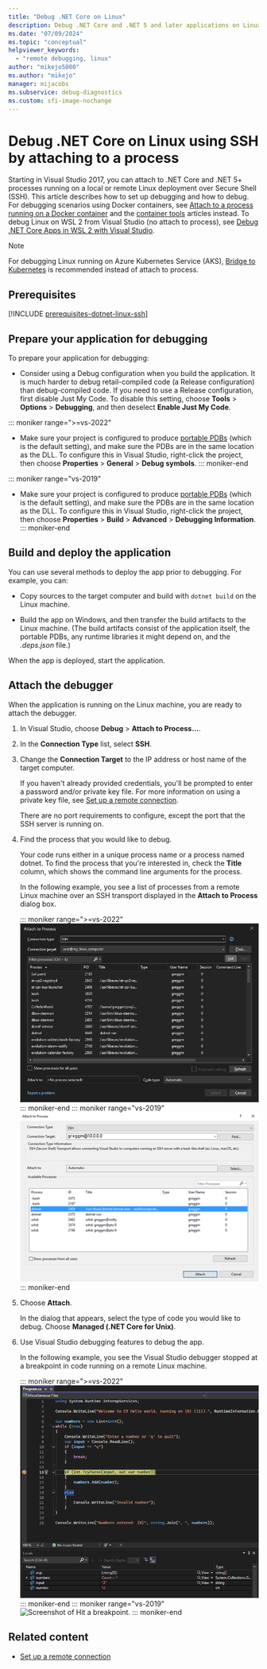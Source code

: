 ```yaml
---
title: "Debug .NET Core on Linux"
description: Debug .NET Core and .NET 5 and later applications on Linux with Secure Shell (SSH), attach to a process, build and deploy the app, and attach the debugger.
ms.date: "07/09/2024"
ms.topic: "conceptual"
helpviewer_keywords:
  - "remote debugging, linux"
author: "mikejo5000"
ms.author: "mikejo"
manager: mijacobs
ms.subservice: debug-diagnostics
ms.custom: sfi-image-nochange
---
```

# Debug .NET Core on Linux using SSH by attaching to a process

Starting in Visual Studio 2017, you can attach to .NET Core and .NET 5+ processes running on a local or remote Linux deployment over Secure Shell (SSH). This article describes how to set up debugging and how to debug. For debugging scenarios using Docker containers, see [Attach to a process running on a Docker container](../debugger/attach-to-process-running-in-docker-container.md) and the [container tools](../containers/edit-and-refresh.md) articles instead. To debug Linux on WSL 2 from Visual Studio (no attach to process), see [Debug .NET Core Apps in WSL 2 with Visual Studio](../debugger/debug-dotnet-core-in-wsl-2.md).

> [!NOTE]
> For debugging Linux running on Azure Kubernetes Service (AKS), [Bridge to Kubernetes](/visualstudio/bridge/overview-bridge-to-kubernetes) is recommended instead of attach to process.

## Prerequisites

[!INCLUDE [prerequisites-dotnet-linux-ssh](../debugger/includes/prerequisites-dotnet-linux-ssh.md)]

## Prepare your application for debugging

To prepare your application for debugging:

- Consider using a Debug configuration when you build the application. It is much harder to debug retail-compiled code (a Release configuration) than debug-compiled code. If you need to use a Release configuration, first disable Just My Code. To disable this setting, choose **Tools** > **Options** > **Debugging**, and then deselect **Enable Just My Code**.

::: moniker range=">=vs-2022"
- Make sure your project is configured to produce [portable PDBs](https://github.com/OmniSharp/omnisharp-vscode/wiki/Portable-PDBs) (which is the default setting), and make sure the PDBs are in the same location as the DLL. To configure this in Visual Studio, right-click the project, then choose **Properties** > **General** > **Debug symbols**.
::: moniker-end

::: moniker range="vs-2019"
- Make sure your project is configured to produce [portable PDBs](https://github.com/OmniSharp/omnisharp-vscode/wiki/Portable-PDBs) (which is the default setting), and make sure the PDBs are in the same location as the DLL. To configure this in Visual Studio, right-click the project, then choose **Properties** > **Build** > **Advanced** > **Debugging Information**.
::: moniker-end

## Build and deploy the application

You can use several methods to deploy the app prior to debugging. For example, you can:

- Copy sources to the target computer and build with `dotnet build` on the Linux machine.

- Build the app on Windows, and then transfer the build artifacts to the Linux machine. (The build artifacts consist of the application itself, the portable PDBs, any runtime libraries it might depend on, and the *.deps.json* file.)

When the app is deployed, start the application.

## Attach the debugger

When the application is running on the Linux machine, you are ready to attach the debugger.

1. In Visual Studio, choose **Debug** > **Attach to Process…**.

1. In the **Connection Type** list, select **SSH**.

1. Change the **Connection Target** to the IP address or host name of the target computer.

   If you haven't already provided credentials, you'll be prompted to enter a password and/or private key file. For more information on using a private key file, see [Set up a remote connection](/cpp/linux/connect-to-your-remote-linux-computer#set-up-the-remote-connection).

   There are no port requirements to configure, except the port that the SSH server is running on.

1. Find the process that you would like to debug.

   Your code runs either in a unique process name or a process named dotnet. To find the process that you're interested in, check the **Title** column, which shows the command line arguments for the process.

   In the following example, you see a list of processes from a remote Linux machine over an SSH transport displayed in the **Attach to Process** dialog box.

   ::: moniker range=">=vs-2022"
   ![Screenshot of Attach to Linux process.](media/vs-2022/remote-debug-linux-over-ssh-attach.png)
   ::: moniker-end
   ::: moniker range="vs-2019"
   ![Screenshot of Attach to Linux process.](media/remote-debug-linux-over-ssh-attach.png)
   ::: moniker-end

1. Choose **Attach**.

   In the dialog that appears, select the type of code you would like to debug. Choose **Managed (.NET Core for Unix)**.

1. Use Visual Studio debugging features to debug the app.

   In the following example, you see the Visual Studio debugger stopped at a breakpoint in code running on a remote Linux machine.

   ::: moniker range=">=vs-2022"
   ![Screenshot of Hit a breakpoint.](media/vs-2022/remote-debug-linux-over-ssh-hit-breakpoint.png)
   ::: moniker-end
   ::: moniker range="vs-2019"
   ![Screenshot of Hit a breakpoint.](media/remote-debug-linux-over-ssh-hit-breakpoint.png)
   ::: moniker-end

## Related content

- [Set up a remote connection](/cpp/linux/connect-to-your-remote-linux-computer#set-up-the-remote-connection)